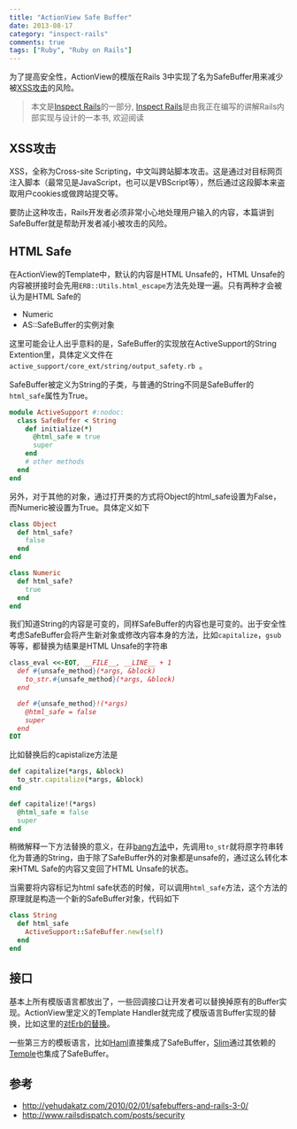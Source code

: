 ```yaml
---
title: "ActionView Safe Buffer"
date: 2013-08-17
category: "inspect-rails"
comments: true
tags: ["Ruby", "Ruby on Rails"]
---
```


为了提高安全性，ActionView的模版在Rails 3中实现了名为SafeBuffer用来减少被[XSS攻击][xssatt]的风险。


> 本文是[Inspect Rails](/inspect-rails)的一部分, [Inspect Rails](/inspect-rails)是由我正在编写的讲解Rails内部实现与设计的一本书, 欢迎阅读

## XSS攻击

XSS，全称为Cross-site Scripting，中文叫跨站脚本攻击。这是通过对目标网页注入脚本（最常见是JavaScript，也可以是VBScript等），然后通过这段脚本来盗取用户cookies或做跨站提交等。

要防止这种攻击，Rails开发者必须非常小心地处理用户输入的内容，本篇讲到SafeBuffer就是帮助开发者减小被攻击的风险。

## HTML Safe

在ActionView的Template中，默认的内容是HTML Unsafe的，HTML Unsafe的内容被拼接时会先用`ERB::Utils.html_escape`方法先处理一遍。只有两种才会被认为是HTML Safe的

- Numeric
- AS::SafeBuffer的实例对象

这里可能会让人出乎意料的是，SafeBuffer的实现放在ActiveSupport的String Extention里，具体定义文件在`active_support/core_ext/string/output_safety.rb
`。

SafeBuffer被定义为String的子类，与普通的String不同是SafeBuffer的`html_safe`属性为True。

```ruby
module ActiveSupport #:nodoc:
  class SafeBuffer < String
    def initialize(*)
      @html_safe = true
      super
    end
    # other methods
  end
end
```

另外，对于其他的对象，通过打开类的方式将Object的html_safe设置为False，而Numeric被设置为True。具体定义如下

```ruby
class Object
  def html_safe?
    false
  end
end

class Numeric
  def html_safe?
    true
  end
end
```

我们知道String的内容是可变的，同样SafeBuffer的内容也是可变的。出于安全性考虑SafeBuffer会将产生新对象或修改内容本身的方法，比如`capitalize`，`gsub`等等，都替换为结果是HTML Unsafe的字符串

```ruby
class_eval <<-EOT, __FILE__, __LINE__ + 1
  def #{unsafe_method}(*args, &block)
    to_str.#{unsafe_method}(*args, &block)
  end

  def #{unsafe_method}!(*args)
    @html_safe = false
    super
  end
EOT
```

比如替换后的capistalize方法是

```ruby
def capitalize(*args, &block)
  to_str.capitalize(*args, &block)
end

def capitalize!(*args)
  @html_safe = false
  super
end
```

稍微解释一下方法替换的意义，在非[bang方法][bangmethod]中，先调用`to_str`就将原字符串转化为普通的String，由于除了SafeBuffer外的对象都是unsafe的，通过这么转化本来HTML Safe的内容又变回了HTML Unsafe的状态。

当需要将内容标记为html safe状态的时候，可以调用`html_safe`方法，这个方法的原理就是构造一个新的SafeBuffer对象，代码如下

```ruby
class String
  def html_safe
    ActiveSupport::SafeBuffer.new(self)
  end
end
```

## 接口

基本上所有模版语言都放出了，一些回调接口让开发者可以替换掉原有的Buffer实现。ActionView里定义的Template Handler就完成了模版语言Buffer实现的替换，比如这里的[对Erb的替换](https://github.com/rails/rails/blob/4-0-stable/actionpack/lib/action_view/template/handlers/erb.rb)。

一些第三方的模板语言，比如[Haml][haml]直接集成了SafeBuffer，[Slim][slim]通过其依赖的[Temple][temple]也集成了SafeBuffer。

## 参考

- http://yehudakatz.com/2010/02/01/safebuffers-and-rails-3-0/
- http://www.railsdispatch.com/posts/security

[bangmethod]: http://dablog.rubypal.com/2007/8/15/bang-methods-or-danger-will-rubyist
[xssatt]: http://en.wikipedia.org/wiki/Cross-site_scripting
[erubis]: http://www.kuwata-lab.com/erubis/
[slim]: https://github.com/slim-template/slim
[temple]: https://github.com/judofyr/temple
[haml]: https://github.com/haml/haml
[builder]: https://github.com/jimweirich/builder

